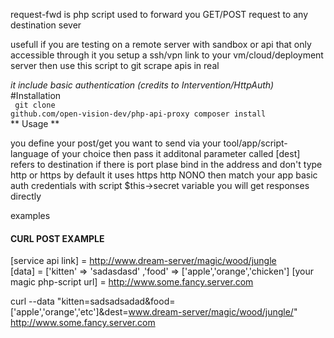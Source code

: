 
request-fwd is php script used to forward you GET/POST request to any destination sever 

usefull if you are testing on a remote server with sandbox or api that only accessible through it you setup a ssh/vpn link to your vm/cloud/deployment server
then use this script to git scrape apis in real 

*it include basic authentication (credits to Intervention/HttpAuth)*
<br />
#Installation 
<br />
<code>
git clone github.com/open-vision-dev/php-api-proxy 
composer install
</code>
<br />
** Usage **

you define your post/get you want to send via your tool/app/script-language of your choice then pass it additonal parameter called [dest] refers to destination
if there is port plase bind in the address and don't type http or https by default it uses https http NONO then match your app basic auth credentials with
script $this->secret variable you will get responses directly 

<bold>examples </bold>
#### CURL POST EXAMPLE 

[service api link]  = http://www.dream-server/magic/wood/jungle<br />
[data] =  ['kitten' => 'sadasdasd' ,'food' => ['apple','orange','chicken']
[your magic php-script url] = http://www.some.fancy.server.com 

curl --data "kitten=sadsadsadad&food=['apple','orange','etc']&dest=www.dream-server/magic/wood/jungle/"   http://www.some.fancy.server.com 


  
